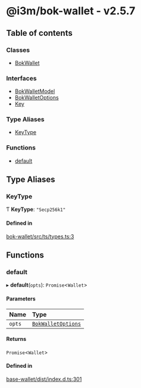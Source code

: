 # @i3m/bok-wallet - v2.5.7

## Table of contents

### Classes

- [BokWallet](classes/BokWallet.md)

### Interfaces

- [BokWalletModel](interfaces/BokWalletModel.md)
- [BokWalletOptions](interfaces/BokWalletOptions.md)
- [Key](interfaces/Key.md)

### Type Aliases

- [KeyType](API.md#keytype)

### Functions

- [default](API.md#default)

## Type Aliases

### KeyType

Ƭ **KeyType**: ``"Secp256k1"``

#### Defined in

[bok-wallet/src/ts/types.ts:3](https://gitlab.com/i3-market/code/wp3/t3.2/i3m-wallet-monorepo/-/blob/845b7ae/packages/bok-wallet/src/ts/types.ts#L3)

## Functions

### default

▸ **default**(`opts`): `Promise`<`Wallet`\>

#### Parameters

| Name | Type |
| :------ | :------ |
| `opts` | [`BokWalletOptions`](interfaces/BokWalletOptions.md) |

#### Returns

`Promise`<`Wallet`\>

#### Defined in

[base-wallet/dist/index.d.ts:301](https://gitlab.com/i3-market/code/wp3/t3.2/i3m-wallet-monorepo/-/blob/845b7ae/packages/base-wallet/dist/index.d.ts#L301)
